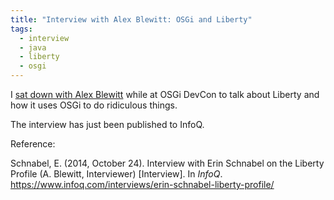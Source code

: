 ```yaml
---
title: "Interview with Alex Blewitt: OSGi and Liberty"
tags:
  - interview
  - java
  - liberty
  - osgi
---
```


I [sat down with Alex Blewitt](https://www.infoq.com/interviews/erin-schnabel-liberty-profile/) while at OSGi DevCon to talk about Liberty and how it uses OSGi to do ridiculous things.

The interview has just been published to InfoQ.

<!--more-->

Reference: 

Schnabel, E. (2014, October 24). Interview with Erin Schnabel on the Liberty Profile (A. Blewitt, Interviewer) [Interview]. In _InfoQ_. https://www.infoq.com/interviews/erin-schnabel-liberty-profile/